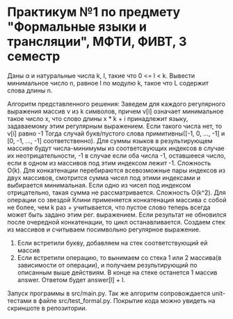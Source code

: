 # Практикум №1 по предмету "Формальные языки и трансляции", МФТИ, ФИВТ, 3 семестр
Даны α и натуральные числа k, l, такие что 0 <= l < k. Вывести минимальное
число n, равное l по модулю k, такое что L содержит слова длины n.

Алгоритм представленного решения:
Заведем для каждого регулярного выражения массив v из k символов, причем v[i] 
означает минимальное такое число x, что слово длины x * k + i принадлежит языку,
задаваемому этим регулярным выражением. Если такого числа нет, то v[i] равно -1
Тогда случай букв/пустого слова примитивны([-1, 0, ..., -1] и [0, -1, ..., -1]
соответственно).
Для суммы языков в результирующем массиве будут числа-минимумы из соответсвующих 
индексов в случае их неотрицательности, -1 в случае если оба числа -1, оставшееся 
число, если в одном из массивов под этим индексом лежит -1. Сложность O(k).
Для конкатенации перебираются всевозможные пары индексов из двух массивов, 
смотрится сумма чисел под этими индексами и выбирается минимальная. Если одно из 
чисел под индексом отрицательно, такая сумма не рассматривается. Сложность O(k^2).
Для операции со звездой Клини применяется конкатенация массива с собой не более, чем 
k раз + учитывается, что пустое слово теперь всегда может быть задано этим рег.
выражением. Если результат не обновился после очередной конкатенации, то цикл 
останавливается.
Создаем стек из массивов и считываем посимвольно регулярное выражение.
1) Если встретили букву, добавляем на стек соответствующий ей массив
2) Если встретили операцию, то вынимаем со стека 1 или 2 массива(в зависимости от
операции), и получаем результирующий по описанным выше действиям.
В конце на стеке останется 1 массив answer. Ответом будет answer[l] + l.

Запуск программы в src/main.py. Так же алгоритм сопровождается unit-тестами в 
файле src/test_formal.py. Покрытие кода можно увидеть на скриншоте в репозитории.
